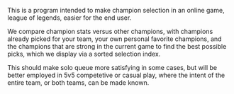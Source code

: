 This is a program intended to make champion selection in an online game, league of legends, easier for the end user.

We compare champion stats versus other champions, with champions already picked for your team, your own personal favorite champions, and the champions that are strong in the current game to find the best possible picks, which we display via a sorted selection index.

This should make solo queue more satisfying in some cases, but will be better employed in 5v5 competetive or casual play, where the intent of the entire team, or both teams, can be made known.
